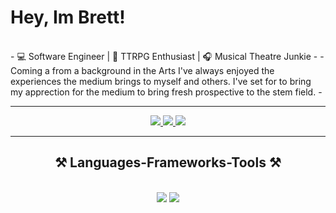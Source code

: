 

<h1>Hey, Im Brett!</h1>
<br/>
- 💻 Software Engineer | 🎲 TTRPG Enthusiast | 🎧 Musical Theatre Junkie
-
-
Coming a from a background in the Arts I've always enjoyed the experiences the medium brings to myself and others. I've set for to bring my apprection for the medium to bring fresh prospective to the stem field. 
- 
<hr/>
<div align="center"> 
  <a href="mailto:brett.mackinnon9@gmail.com">
    <img src="https://img.shields.io/badge/Gmail-333333?style=for-the-badge&logo=gmail&logoColor=red" />
  </a>
  <a href="https://www.linkedin.com/in/brett-mackinnon-19936111a/" target="_blank">
    <img src="https://img.shields.io/badge/LinkedIn-0077B5?style=for-the-badge&logo=linkedin&logoColor=white" target="_blank" />
  </a>
  <a href="portfoliosite" target="_blank">
     <img src="https://img.shields.io/badge/Portfolio-FF5722?style=for-the-badge&logo=todoist&logoColor=white" target="_blank" /> <!-- sqlite, safari, google-chrome are other good icon options -->
  </a>
</div>
<hr/>
<h2 align="center">⚒️ Languages-Frameworks-Tools ⚒️</h2>
<br/>
<div align="center">
    <img src="https://skillicons.dev/icons?i=react,bootstrap,mui,html,css,vscode,github,git" />
    <img src="https://skillicons.dev/icons?i=nodejs,python,javascript,express,firebase,nextjs,mysql, postgres" /><br>
</div>
<!---
JudgeBreaded/JudgeBreaded is a ✨ special ✨ repository because its `README.md` (this file) appears on your GitHub profile.
You can click the Preview link to take a look at your changes.
--->
